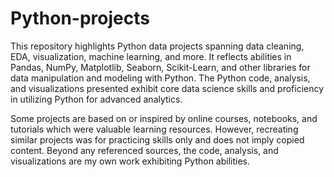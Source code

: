 # Python-projects

This repository highlights Python data projects spanning data cleaning, EDA, visualization, machine learning, and more. It reflects abilities in Pandas, NumPy, Matplotlib, Seaborn, Scikit-Learn, and other libraries for data manipulation and modeling with Python. The Python code, analysis, and visualizations presented exhibit core data science skills and proficiency in utilizing Python for advanced analytics.

Some projects are based on or inspired by online courses, notebooks, and tutorials which were valuable learning resources. However, recreating similar projects was for practicing skills only and does not imply copied content. Beyond any referenced sources, the code, analysis, and visualizations are my own work exhibiting Python abilities.

